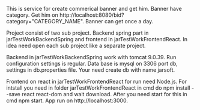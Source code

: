 
This is service for create commerical banner and get him. Banner have category. Get him on http://localhost:8080/bid?category="CATEGORY_NAME". Banner can get once a day. 

Project consist of two sub project. Backend spring part in jarTestWorkBackendSpring and frontend in jarTestWorkFrontendReact. In idea need open each sub project like a separate project. 

Backend in jarTestWorkBackendSpring work with tomcat 9.0.39. Run configuration settings is regular. Data base is mysql on 3306 port db, settings in db.properties file. Your need create db with name jarsoft.

Frontend on react in jarTestWorkFrontendReact for run need Node.js. For intstall you need in folder jarTestWorkFrontendReact in cmd do npm install --save react react-dom and wait download. After you need start for this in cmd npm start. App run on http://localhost:3000.



